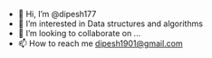 - 👋 Hi, I’m @dipesh177
- 👀 I’m interested in Data structures and algorithms
- 💞️ I’m looking to collaborate on ...
- 📫 How to reach me dipesh1901@gmail.com

<!---
dipesh177 is a ✨ special ✨ repository because its `README.md` (this file) appears on your GitHub profile.
You can click the Preview link to take a look at your changes.
--->
